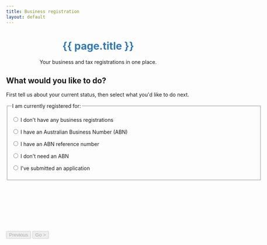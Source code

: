 ```yaml
---
title: Business registration
layout: default
---
```


<h1 id="heading" tabindex="-1" style="text-align: center; color: #3179b5; padding-bottom: 0;">{{ page.title }}</h1>
<p style="text-align: center; margin-bottom: 2em;">Your business and tax registrations in one place.</p>

<div style="width: 700px; margin: 0 auto;">
	<h2>What would you like to do?</h2>
	<p>First tell us about your current status, then select what you'd like to do next.</p>
	<div style="min-height: 350px;">
		<div id="regos">
			<fieldset class="custom-controls">
				<legend class="larger has-help">I am currently registered for:</legend>
				<div class="grid-row">
					<div class="col11">
						<p>
							<input class="no-margin" type="radio" name="myreg" id="opt-noregs" />
							<label class="no-margin" for="opt-noregs">I don't have any business registrations</label>
						</p>
					</div>
				</div>
				<div class="grid-row">
					<div class="col11">
						<p>
							<input class="no-margin" type="radio" name="myreg" id="opt-alreadyhave" />
							<label class="no-margin" for="opt-alreadyhave">I have an Australian Business Number (ABN)</label>
						</p>
					</div>
				</div>
				<div class="grid-row">
					<div class="col11">
						<p>
							<input class="no-margin" type="radio" name="myreg" id="opt-reference" />
							<label class="no-margin" for="opt-reference">I have an ABN reference number</label>
						</p>
					</div>
				</div>
				<div class="grid-row">
					<div class="col11">
						<p>
							<input class="no-margin" type="radio" name="myreg" id="opt-notrequired" />
							<label class="no-margin" for="opt-notrequired">I don't need an ABN</label>
						</p>
					</div>
				</div>
				<div class="grid-row">
					<div class="col11">
						<p>
							<input class="no-margin" type="radio" name="myreg" id="opt-application" />
							<label class="no-margin" for="opt-application">I've submitted an application</label>
						</p>
					</div>
				</div>
			</fieldset>
		</div>
		<div id="no-regs" style="display: none;">
			<fieldset id="fieldsetAbn" class="col12 custom-controls">
				<legend class="larger">I don't have any business registrations, and I want to:</legend>
				<div class="col12 last">
					<p>
						<input id="apply" name="noregs" class="showhide-trigger" type="radio">
						<label for="apply">apply for an ABN, business name, company, TFN or taxes.</label>
					</p>
					<p>
						<input id="helpme" name="noregs" type="radio">
						<label for="helpme">I&apos;m not sure what registrations I need, help me decide.</label>
					</p>
				</div>
			</fieldset>
		</div>
		<div id="have-abn" style="display: none">
			<fieldset id="fieldsetCompanyAbn" class="custom-controls">
				<legend class="larger">I have an Australian Business Number, and I want to:</legend>
				<div class="grid-row">
					<p>
						<input id="addtaxes" name="haveabn" type="radio" />
						<label for="addtaxes">apply for GST, PAYG withholding or other taxes.</label>
					</p>
					<p>
						<input id="applybn" name="haveabn" type="radio" />
						<label for="applybn">apply for a business name.</label>
					</p>
					<p>
						<input id="applyauskey" name="haveabn" type="radio" />
						<label for="applyauskey">apply for an administrator AUSkey.</label>
					</p>
					<p>
						<input id="helptax" name="haveabn" type="radio" />
						<label for="helptax">I'm not sure which tax registrations I need, help me decide.</label>
					</p>
				</div>
			</fieldset>
		</div>
		<div id="abn-ref" style="display: none;">
			<fieldset class="col12 custom-controls">
				<legend class="larger">I have an ABN reference number, and I want to:</legend>
				<div class="col12 last">
					<p>
						<input id="applybn2" name="abnref" class="showhide-trigger" type="radio">
						<label for="applybn2">apply for a business name.</label>
					</p>
				</div>
			</fieldset>
		</div>
		<div id="no-abn" style="display: none;">
			<fieldset class="col12 custom-controls">
				<legend class="larger">I don't need an ABN, and I want to:</legend>
				<div class="col12 last">
					<p>
						<input id="applybn3" name="abnref" class="showhide-trigger" type="radio">
						<label for="applybn3">apply for a business name.</label>
					</p>
					<p>
						<input id="applytfn" name="abnref" class="showhide-trigger" type="radio">
						<label for="applytfn">apply for a business Tax File Number (TFN).</label>
					</p>
				</div>
			</fieldset>
		</div>
		<div id="check-existing" style="display: none;">
			<fieldset class="col12 custom-controls">
				<legend class="larger">I don't need an ABN, and I want to:</legend>
				<div class="col12 last">
					<p>
						<input id="check1" name="checkexisting" type="radio">
						<label for="check1">check on the progress of my new business application.</label>
					</p>
					<p>
						<input id="check2" name="checkexisting" type="radio">
						<label for="check2">check on the progress of my administrator AUSkey application.</label>
					</p>
					<p>
						<input id="check3" name="checkexisting" type="radio">
						<label for="check3">check on the progress of my addition tax registrations.</label>
					</p>
					<p>
						<input id="check4" name="checkexisting" type="radio">
						<label for="check4">check on the progress of my additional AUSkeys.</label>
					</p>
				</div>
			</fieldset>
		</div>
	</div>
		<div class="controls-container">
			<div class="controls-content">
				<button type="button" class="btn" id="btnPrevious" disabled>Previous</button>
				<button type="button" class="btn btn-default" id="btnContinue" disabled>Go &gt;</button>
			</div><!-- controls-content -->
		</div>
</div>

<script src="scripts/jquery-1.11.3.min.js"></script>
<script src="scripts/jquery.collapse.js"></script>
<script src="scripts/jquery-toggleslide.js"></script>

<script type="text/javascript">

	$(document).ready(function () {
		
		$("#no-regs, #have-abn, #abn-ref, #no-abn, #check-existing").find("input[type=radio]").click(function() {
			$("#btnContinue").removeAttr("disabled");
		})
		
		$("#regos input[type=radio]").click(function() {
			$("#btnPrevious").removeAttr("disabled");
		});
		
		$("#opt-noregs").click(function() {
			$("#regos").fadeOut('fast', function() {
				$("#no-regs").fadeIn('fast');
			});
			//$("html, body").animate({
			//	scrollTop: $("#no-regs").offset().top
			//}, 200);
		});
		
		$("#opt-alreadyhave").click(function() {
			$("#regos").fadeOut('fast', function() {
				$("#have-abn").fadeIn('fast');
			});
			//$("html, body").animate({
			//	scrollTop: $("#have-abn").offset().top
			//}, 200);
		});
		
		$("#opt-reference").click(function() {
			$("#regos").fadeOut('fast', function() {
				$("#abn-ref").fadeIn('fast');
			});
			//$("html, body").animate({
			//	scrollTop: $("#abn-ref").offset().top
			//}, 200);
		});

		$("#opt-notrequired").click(function() {
			$("#regos").fadeOut('fast', function() {
				$("#no-abn").fadeIn('fast');
			});
			//$("html, body").animate({
			//	scrollTop: $("#no-abn").offset().top
			//}, 200);
		});
		
		$("#opt-application").click(function() {
			$("#regos").fadeOut('fast', function() {
				$("#check-existing").fadeIn('fast');
			});
			//$("html, body").animate({
			//	scrollTop: $("#no-abn").offset().top
			//}, 200);
		});
		
		$("#btnPrevious").click(function() {
			$("#no-regs:visible, #have-abn:visible, #abn-ref:visible, #no-abn:visible, #check-existing:visible").fadeOut("fast", function() {
				$("#regos").fadeIn('fast');
				$("#regos, #no-regs, #have-abn, #abn-ref, #no-abn, #check-existing").find("input[type=radio]:checked").removeAttr("checked");
			});
			$("#btnContinue, #btnPrevious").attr("disabled", true);

		});
		
		$("#btnContinue").click(function() {
			//if ($("")
		});
		
		
		
	});
	
	function reset(callback) {
		$("#regos").fadeOut('fast', callback);
		$("#no-regs, #have-abn, #abn-ref, #no-abn").hide();
		$("#no-regs, #have-abn, #abn-ref, #no-abn").find("input[type=radio]:checked").removeAttr("checked");
		$("#btnContinue").attr("disabled", true);
	}

</script>
